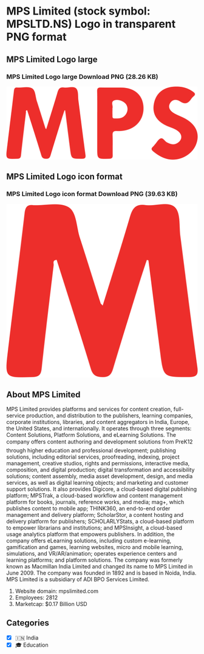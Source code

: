 # MPS Limited (stock symbol: MPSLTD.NS) Logo in transparent PNG format

## MPS Limited Logo large

### MPS Limited Logo large Download PNG (28.26 KB)

![MPS Limited Logo large Download PNG (28.26 KB)](/img/orig/MPSLTD.NS_BIG-ca5dbca5.png)

## MPS Limited Logo icon format

### MPS Limited Logo icon format Download PNG (39.63 KB)

![MPS Limited Logo icon format Download PNG (39.63 KB)](/img/orig/MPSLTD.NS-9363da0e.png)

## About MPS Limited

MPS Limited provides platforms and services for content creation, full-service production, and distribution to the publishers, learning companies, corporate institutions, libraries, and content aggregators in India, Europe, the United States, and internationally. It operates through three segments: Content Solutions, Platform Solutions, and eLearning Solutions. The company offers content authoring and development solutions from PreK12 through higher education and professional development; publishing solutions, including editorial services, proofreading, indexing, project management, creative studios, rights and permissions, interactive media, composition, and digital production; digital transformation and accessibility solutions; content assembly, media asset development, design, and media services, as well as digital learning objects; and marketing and customer support solutions. It also provides Digicore, a cloud-based digital publishing platform; MPSTrak, a cloud-based workflow and content management platform for books, journals, reference works, and media; mag+, which publishes content to mobile app; THINK360, an end-to-end order management and delivery platform; ScholarStor, a content hosting and delivery platform for publishers; SCHOLARLYStats, a cloud-based platform to empower librarians and institutions; and MPSInsight, a cloud-based usage analytics platform that empowers publishers. In addition, the company offers eLearning solutions, including custom e-learning, gamification and games, learning websites, micro and mobile learning, simulations, and VR/AR/animation; operates experience centers and learning platforms; and platform solutions. The company was formerly known as Macmillan India Limited and changed its name to MPS Limited in June 2009. The company was founded in 1892 and is based in Noida, India. MPS Limited is a subsidiary of ADI BPO Services Limited.

1. Website domain: mpslimited.com
2. Employees: 2812
3. Marketcap: $0.17 Billion USD


## Categories
- [x] 🇮🇳 India
- [x] 🎓 Education

